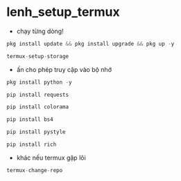 # lenh_setup_termux




- chạy từng dòng!
```php
pkg install update && pkg install upgrade && pkg up -y
```

```php
termux-setup-storage
```
- ấn cho phép truy cập vào bộ nhớ

```php
pkg install python -y
```

```php
pip install requests 
```

```php
pip install colorama
```

```php
pip install bs4
```

```php
pip install pystyle
```

```php
pip install rich
```


- khác nếu termux gặp lôi

```php
termux-change-repo
```







